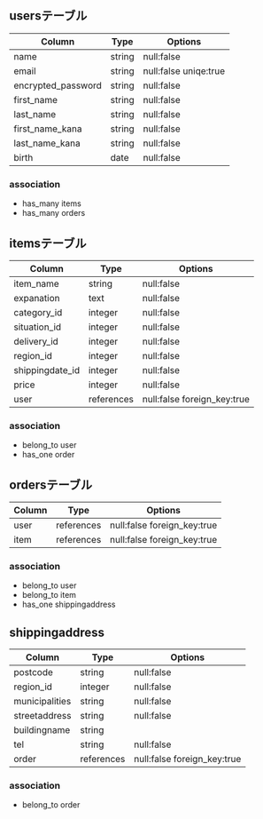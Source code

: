 ## usersテーブル

| Column  |     Type     |   Options   |
|---------|--------------|-------------|
|  name   | string | null:false |
|  email  | string | null:false uniqe:true |
| encrypted_password | string | null:false |
| first_name | string | null:false |
| last_name | string | null:false |
| first_name_kana | string | null:false |
| last_name_kana | string | null:false |
| birth | date | null:false |

### association

- has_many items
- has_many orders


## itemsテーブル

| Column  |     Type     |   Options   |
|---------|--------------|-------------|
| item_name | string | null:false |
| expanation | text | null:false |
| category_id | integer | null:false |
| situation_id | integer | null:false |
| delivery_id | integer | null:false |
| region_id | integer | null:false |
| shippingdate_id| integer | null:false |
| price | integer | null:false |
| user | references | null:false foreign_key:true |


### association

- belong_to user
- has_one order

## ordersテーブル

| Column  |     Type     |   Options   |
|---------|--------------|-------------|
| user | references | null:false foreign_key:true |
| item | references | null:false foreign_key:true |

### association

- belong_to user
- belong_to item
- has_one shippingaddress

## shippingaddress

| Column  |     Type     |   Options   |
|---------|--------------|-------------|
| postcode | string | null:false |
| region_id | integer | null:false |
| municipalities | string | null:false |
| streetaddress | string | null:false |
| buildingname | string |  |
| tel | string | null:false |
| order | references | null:false foreign_key:true |

### association

- belong_to order